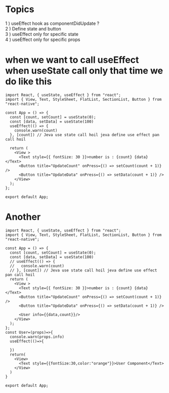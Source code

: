 # Topics

1 ) useEffect hook as componentDidUpdate ? <br>
2 ) Define state and button<br>
3 ) useEffect only for specific state<br>
4 ) useEffect only for specific props<br>


# when we want to call useEffect when useState call only that time we do like this

    import React, { useState, useEffect } from "react";
    import { View, Text, StyleSheet, FlatList, SectionList, Button } from "react-native";

    const App = () => {
      const [count, setCount] = useState(0);
      const [data, setData] = useState(100)
      useEffect(() => {
        console.warn(count)
      }, [count]) // Jeva use state call hoil jeva define use effect pan call hoil

      return (
        <View >
          <Text style={{ fontSize: 30 }}>number is : {count} {data} </Text>
          <Button title="UpdateCount" onPress={() => setCount(count + 1)} />
          <Button title="UpdateData" onPress={() => setData(count + 1)} />
        </View>
      );
    };

    export default App;
    
# Another


    import React, { useState, useEffect } from "react";
    import { View, Text, StyleSheet, FlatList, SectionList, Button } from "react-native";

    const App = () => {
      const [count, setCount] = useState(0);
      const [data, setData] = useState(100)
      // useEffect(() => {
      //   console.warn(count)
      // }, [count]) // Jeva use state call hoil jeva define use effect pan call hoil
      return (
        <View >
          <Text style={{ fontSize: 30 }}>number is : {count} {data} </Text>
          <Button title="UpdateCount" onPress={() => setCount(count + 1)} />
          <Button title="UpdateData" onPress={() => setData(count + 1)} />

          <User info={{data,count}}/>
        </View>
      );
    };
    const User=(props)=>{
      console.warn(props.info)
      useEffect(()=>{

      })
      return(
        <View>
          <Text style={{fontSize:30,color:"orange"}}>User Component</Text>
        </View>
      )
    }

    export default App;
